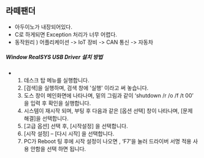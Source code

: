 ## 라떼팬더

- 아두이노가 내장되어있다. 
- C로 하게되면 Exception 처리가 너무 어렵다. 
- 동작원리 ) 어플리케이션 -> IoT 장비 -> CAN 통신 -> 자동차 

##### Window RealSYS USB Driver 설치 방법

- 1. 데스크 탑 메뉴를 실행합니다. 
  2. [검색]을 실행하며, 검색 창에 '실행' 이라고 써 놓습니다.
  3. 도스 창이 메인화면에 나타나며, 밑의 그림과 같이 ‘shutdown /r /o /f /t 00’ 을 입력 후 확인을 실행합니다.
  4. 시스템이 재시작 되며, 부팅 후 다음과 같은 [옵션 선택] 창이 나타나며, [문제 해결]을 선택합니다.
  5. [고급 옵션] 선택 후, [시작설정] 을 선택합니다.
  6. [시작 설정] – [다시 시작] 을 선택합니다.
  7. PC가 Reboot 팅 후에 시작 설정이 나오면 , ‘F7’을 눌러
     드라이버 서명 적용 사용 안함을 선택 하면 됩니다.

